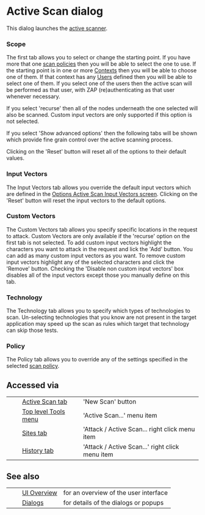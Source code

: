 # Active Scan dialog #

This dialog launches the [active scanner][].


### Scope ###

The first tab allows you to select or change the starting point.
If you have more that one [scan policies][] then you will be able to select the one to use.
If the starting point is in one or more [Contexts][] then you will be able to choose one of them.
If that context has any [Users][] defined then you will be able to select one of them.
If you select one of the users then the active scan will be performed as that user, with ZAP (re)authenticating as that user whenever necessary.

If you select 'recurse' then all of the nodes underneath the one selected will also be scanned.
Custom input vectors are only supported if this option is not selected.

If you select 'Show advanced options' then the following tabs will be shown which provide fine grain control over the active scanning process.

Clicking on the 'Reset' button will reset all of the options to their default values.

### Input Vectors ###

The Input Vectors tab allows you override the default input vectors which are defined in the [Options Active Scan Input Vectors screen][].
Clicking on the 'Reset' button will reset the input vectors to the default options.

### Custom Vectors ###

The Custom Vectors tab allows you specify specific locations in the request to attack.
Custom Vectors are only available if the 'recurse' option on the first tab is not selected.
To add custom input vectors highlight the characters you want to attack in the request and lick the 'Add' button.
You can add as many custom input vectors as you want.
To remove custom input vectors highlight any of the selected characters and click the 'Remove' button.
Checking the 'Disable non custom input vectors' box disables all of the input vectors except those you manually define on this tab.

### Technology ###

The Technology tab allows you to specify which types of technologies to scan.
Un-selecting technologies that you know are not present in the target application may speed up the scan as rules which target that technology can skip those tests.

### Policy ###

The Policy tab allows you to override any of the settings specified in the selected [scan policy][scan policies].



## Accessed via ##

<table> 
 <tbody>
  <tr>
   <td>&nbsp;&nbsp;&nbsp;&nbsp;</td>
   <td><a href="HelpUiTabsAscan" rel="nofollow">Active Scan tab</a></td>
   <td>'New Scan' button</td>
  </tr> 
  <tr>
   <td>&nbsp;&nbsp;&nbsp;&nbsp;</td>
   <td><a href="HelpUiTlmenuTools" rel="nofollow">Top level Tools menu</a></td>
   <td>'Active Scan...' menu item</td>
  </tr> 
  <tr>
   <td>&nbsp;&nbsp;&nbsp;&nbsp;</td>
   <td><a href="HelpUiTabsSites" rel="nofollow">Sites tab</a></td>
   <td>'Attack / Active Scan... right click menu item</td>
  </tr> 
  <tr>
   <td>&nbsp;&nbsp;&nbsp;&nbsp;</td>
   <td><a href="HelpUiTabsHistory" rel="nofollow">History tab</a></td>
   <td>'Attack / Active Scan...' right click menu item</td>
  </tr> 
 </tbody>
</table>

## See also ##

<table> 
 <tbody>
  <tr>
   <td>&nbsp;&nbsp;&nbsp;&nbsp;</td>
   <td> <a href="HelpUiOverview" rel="nofollow">UI Overview</a></td>
   <td>for an overview of the user interface</td>
  </tr> 
  <tr>
   <td>&nbsp;&nbsp;&nbsp;&nbsp;</td>
   <td> <a href="HelpUiDialogsDialogs" rel="nofollow">Dialogs</a></td>
   <td>for details of the dialogs or popups </td>
  </tr> 
 </tbody>
</table>


[active scanner]: HelpStartConceptsAscan
[scan policies]: HelpStartConceptsScanpolicy
[Contexts]: HelpStartConceptsContexts
[Users]: HelpStartConceptsUsers
[Options Active Scan Input Vectors screen]: HelpUiDialogsOptionsAscaninput